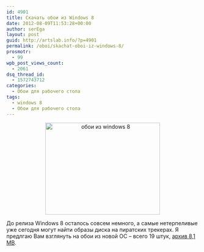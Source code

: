 ```yaml
---
id: 4901
title: Скачать обои из Windows 8
date: 2012-08-09T11:53:28+00:00
author: serEga
layout: post
guid: http://artslab.info/?p=4901
permalink: /oboi/skachat-oboi-iz-windows-8/
prosmotr:
  - 99
wpb_post_views_count:
  - 2061
dsq_thread_id:
  - 1572743712
categories:
  - Обои для рабочего стола
tags:
  - windows 8
  - Обои для рабочего стола
---
```

<center>
  <a href="http://img.artslab.info/windows8_skachat_oboi.png"><img src="http://img.artslab.info/windows8_skachat_oboi-300x241.png" alt="обои из windows 8" title="windows8_skachat_oboi" width="300" height="241" class="aligncenter size-medium wp-image-4902" srcset="http://img.artslab.info/windows8_skachat_oboi-300x241.png 300w, http://img.artslab.info/windows8_skachat_oboi.png 656w" sizes="(max-width: 300px) 100vw, 300px" /></a>
</center>

До релиза Windows 8 осталось совсем немного, а самые нетерпеливые уже сегодня могут найти образы диска на пиратских трекерах. Я предлгаю Вам взглянуть на обои из новой ОС &#8211; всего 19 штук, [архив 8,1 MB](http://misaki2009.deviantart.com/art/Windows-8-RTM-Wallpapers-317093751).